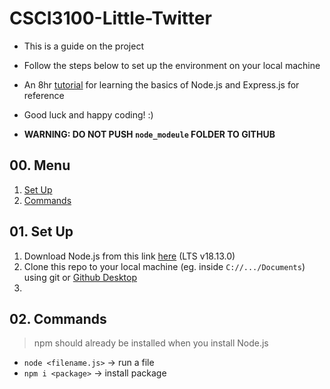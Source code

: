 # CSCI3100-Little-Twitter
- This is a guide on the project
- Follow the steps below to set up the environment on your local machine
- An 8hr [tutorial](https://www.youtube.com/watch?v=Oe421EPjeBE&t=186s) for learning the basics of Node.js and Express.js for reference
- Good luck and happy coding! :)


- **WARNING: DO NOT PUSH `node_modeule` FOLDER TO GITHUB**

## 00. Menu
1. [Set Up](https://github.com/rockyhuiop/CSCI3100-Little-Twitter/new/main?readme=1#01-set-up)
2. [Commands](https://github.com/rockyhuiop/CSCI3100-Little-Twitter/new/main?readme=1#02-commands)

## 01. Set Up
1. Download Node.js from this link [here](https://nodejs.org/en/download/) (LTS v18.13.0)
2. Clone this repo to your local machine (eg. inside `C://.../Documents`) using git or [Github Desktop](https://desktop.github.com/)
3. 

## 02. Commands
>npm should already be installed when you install Node.js
- `node <filename.js>` -> run a file
- `npm i <package>` -> install package
